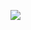 ![](https://typro-zh.oss-cn-shanghai.aliyuncs.com/Screenshot_2023-08-04-10-33-09-307_com.lilithgame.jpg)
